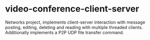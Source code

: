 # video-conference-client-server

Networks project, implements client-server interaction with message posting, editing, deleting and reading with multiple threaded clients. Additionally implements a P2P UDP file transfer command. 
